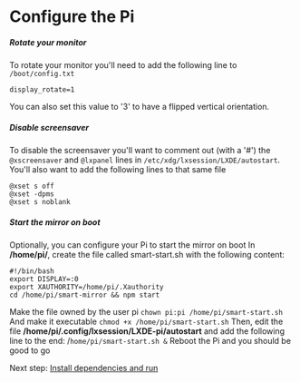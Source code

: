 # Configure the Pi

##### Rotate your monitor
To rotate your monitor you'll need to add the following line to `/boot/config.txt`
```
display_rotate=1
```
You can also set this value to '3' to have a flipped vertical orientation.

##### Disable screensaver
To disable the screensaver you'll want to comment out (with a '#') the `@xscreensaver` and `@lxpanel` lines in `/etc/xdg/lxsession/LXDE/autostart`. You'll also want to add the following lines to that same file
```
@xset s off
@xset -dpms
@xset s noblank
```
##### Start the mirror on boot
Optionally, you can configure your Pi to start the mirror on boot
In **/home/pi/**, create the file called smart-start.sh with the following content:
```
#!/bin/bash
export DISPLAY=:0
export XAUTHORITY=/home/pi/.Xauthority
cd /home/pi/smart-mirror && npm start
```

Make the file owned by the user pi
`chown pi:pi /home/pi/smart-start.sh`
And make it executable
`chmod +x /home/pi/smart-start.sh`
Then, edit the file **/home/pi/.config/lxsession/LXDE-pi/autostart**
and add the following line to the end:
/`home/pi/smart-start.sh &`
Reboot the Pi and you should be good to go

Next step: [Install dependencies and run](install_dependencies_and_run.md)